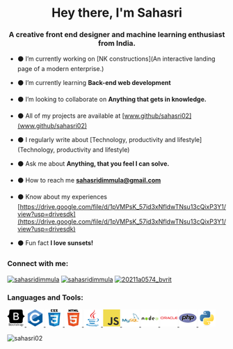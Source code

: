 <h1 align="center">Hey there, I'm Sahasri</h1>
<h3 align="center">A creative front end designer and machine learning enthusiast from India.</h3>

- ⚫ I’m currently working on [NK constructions](An interactive landing page of a modern enterprise.)

- ⚫ I’m currently learning **Back-end web development**

- ⚫ I’m looking to collaborate on **Anything that gets in knowledge.**

- ⚫ All of my projects are available at [www.github/sahasri02](www.github/sahasri02)

- ⚫ I regularly write about [Technology, productivity and lifestyle](Technology, productivity and lifestyle)

- ⚫ Ask me about **Anything, that you feel I can solve.**

- ⚫ How to reach me **sahasridimmula@gmail.com**

- ⚫ Know about my experiences [https://drive.google.com/file/d/1pVMPsK_57id3xNfldwTNsu13cQixP3Y1/view?usp=drivesdk](https://drive.google.com/file/d/1pVMPsK_57id3xNfldwTNsu13cQixP3Y1/view?usp=drivesdk)

- ⚫ Fun fact **I love sunsets!**

<h3 align="left">Connect with me:</h3>
<p align="left">
<a href="https://linkedin.com/in/sahasridimmula" target="blank"><img align="center" src="https://raw.githubusercontent.com/rahuldkjain/github-profile-readme-generator/master/src/images/icons/Social/linked-in-alt.svg" alt="sahasridimmula" height="30" width="40" /></a>
<a href="https://instagram.com/sahasridimmula" target="blank"><img align="center" src="https://raw.githubusercontent.com/rahuldkjain/github-profile-readme-generator/master/src/images/icons/Social/instagram.svg" alt="sahasridimmula" height="30" width="40" /></a>
<a href="https://auth.geeksforgeeks.org/user/20211a0574_bvrit" target="blank"><img align="center" src="https://raw.githubusercontent.com/rahuldkjain/github-profile-readme-generator/master/src/images/icons/Social/geeks-for-geeks.svg" alt="20211a0574_bvrit" height="30" width="40" /></a>
</p>

<h3 align="left">Languages and Tools:</h3>
<p align="left"> <a href="https://getbootstrap.com" target="_blank" rel="noreferrer"> <img src="https://raw.githubusercontent.com/devicons/devicon/master/icons/bootstrap/bootstrap-plain-wordmark.svg" alt="bootstrap" width="40" height="40"/> </a> <a href="https://www.cprogramming.com/" target="_blank" rel="noreferrer"> <img src="https://raw.githubusercontent.com/devicons/devicon/master/icons/c/c-original.svg" alt="c" width="40" height="40"/> </a> <a href="https://www.w3schools.com/css/" target="_blank" rel="noreferrer"> <img src="https://raw.githubusercontent.com/devicons/devicon/master/icons/css3/css3-original-wordmark.svg" alt="css3" width="40" height="40"/> </a> <a href="https://www.w3.org/html/" target="_blank" rel="noreferrer"> <img src="https://raw.githubusercontent.com/devicons/devicon/master/icons/html5/html5-original-wordmark.svg" alt="html5" width="40" height="40"/> </a> <a href="https://www.java.com" target="_blank" rel="noreferrer"> <img src="https://raw.githubusercontent.com/devicons/devicon/master/icons/java/java-original.svg" alt="java" width="40" height="40"/> </a> <a href="https://developer.mozilla.org/en-US/docs/Web/JavaScript" target="_blank" rel="noreferrer"> <img src="https://raw.githubusercontent.com/devicons/devicon/master/icons/javascript/javascript-original.svg" alt="javascript" width="40" height="40"/> </a> <a href="https://www.mysql.com/" target="_blank" rel="noreferrer"> <img src="https://raw.githubusercontent.com/devicons/devicon/master/icons/mysql/mysql-original-wordmark.svg" alt="mysql" width="40" height="40"/> </a> <a href="https://nodejs.org" target="_blank" rel="noreferrer"> <img src="https://raw.githubusercontent.com/devicons/devicon/master/icons/nodejs/nodejs-original-wordmark.svg" alt="nodejs" width="40" height="40"/> </a> <a href="https://www.oracle.com/" target="_blank" rel="noreferrer"> <img src="https://raw.githubusercontent.com/devicons/devicon/master/icons/oracle/oracle-original.svg" alt="oracle" width="40" height="40"/> </a> <a href="https://www.php.net" target="_blank" rel="noreferrer"> <img src="https://raw.githubusercontent.com/devicons/devicon/master/icons/php/php-original.svg" alt="php" width="40" height="40"/> </a> <a href="https://www.python.org" target="_blank" rel="noreferrer"> <img src="https://raw.githubusercontent.com/devicons/devicon/master/icons/python/python-original.svg" alt="python" width="40" height="40"/> </a> </p>

<p><img align="center" src="https://github-readme-stats.vercel.app/api/top-langs?username=sahasri02&show_icons=true&theme=dark&text_color=ffffff&locale=en&layout=compact" alt="sahasri02" /></p>
